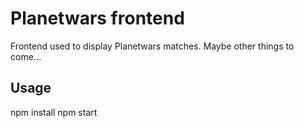 # Planetwars frontend

Frontend used to display Planetwars matches.
Maybe other things to come...

## Usage

npm install
npm start
